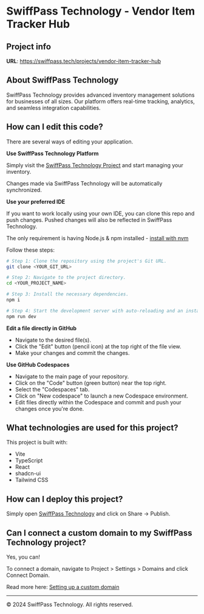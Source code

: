 
# SwiffPass Technology - Vendor Item Tracker Hub

## Project info

**URL**: https://swiffpass.tech/projects/vendor-item-tracker-hub

## About SwiffPass Technology

SwiffPass Technology provides advanced inventory management solutions for businesses of all sizes. Our platform offers real-time tracking, analytics, and seamless integration capabilities.

## How can I edit this code?

There are several ways of editing your application.

**Use SwiffPass Technology Platform**

Simply visit the [SwiffPass Technology Project](https://swiffpass.tech/projects/vendor-item-tracker-hub) and start managing your inventory.

Changes made via SwiffPass Technology will be automatically synchronized.

**Use your preferred IDE**

If you want to work locally using your own IDE, you can clone this repo and push changes. Pushed changes will also be reflected in SwiffPass Technology.

The only requirement is having Node.js & npm installed - [install with nvm](https://github.com/nvm-sh/nvm#installing-and-updating)

Follow these steps:

```sh
# Step 1: Clone the repository using the project's Git URL.
git clone <YOUR_GIT_URL>

# Step 2: Navigate to the project directory.
cd <YOUR_PROJECT_NAME>

# Step 3: Install the necessary dependencies.
npm i

# Step 4: Start the development server with auto-reloading and an instant preview.
npm run dev
```

**Edit a file directly in GitHub**

- Navigate to the desired file(s).
- Click the "Edit" button (pencil icon) at the top right of the file view.
- Make your changes and commit the changes.

**Use GitHub Codespaces**

- Navigate to the main page of your repository.
- Click on the "Code" button (green button) near the top right.
- Select the "Codespaces" tab.
- Click on "New codespace" to launch a new Codespace environment.
- Edit files directly within the Codespace and commit and push your changes once you're done.

## What technologies are used for this project?

This project is built with:

- Vite
- TypeScript
- React
- shadcn-ui
- Tailwind CSS

## How can I deploy this project?

Simply open [SwiffPass Technology](https://swiffpass.tech/projects/vendor-item-tracker-hub) and click on Share -> Publish.

## Can I connect a custom domain to my SwiffPass Technology project?

Yes, you can!

To connect a domain, navigate to Project > Settings > Domains and click Connect Domain.

Read more here: [Setting up a custom domain](https://docs.swiffpass.tech/tips-tricks/custom-domain#step-by-step-guide)

---

© 2024 SwiffPass Technology. All rights reserved.
